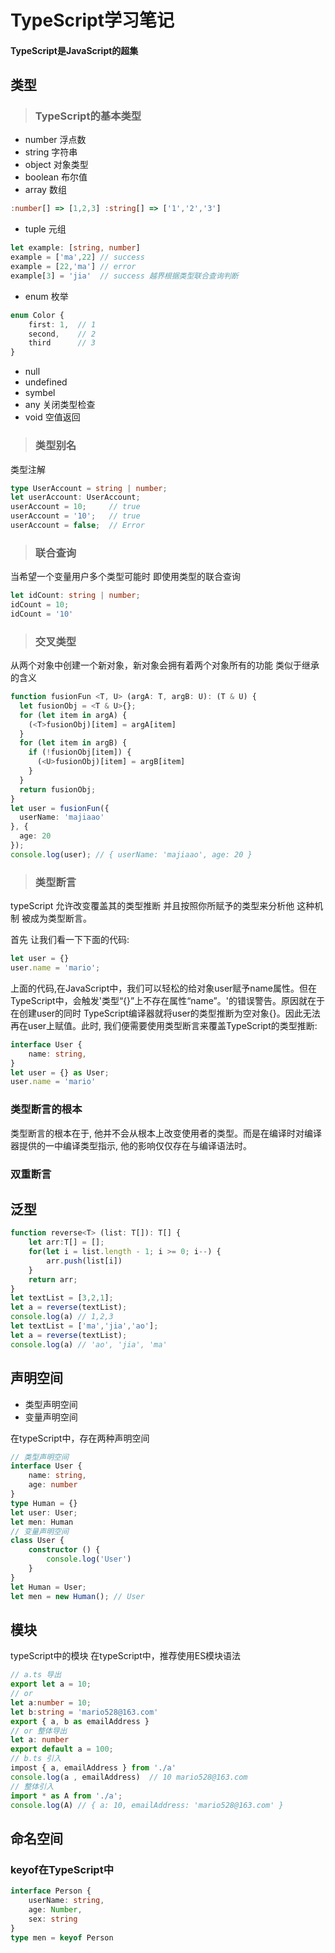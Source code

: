 # TypeScript学习笔记
#### TypeScript是JavaScript的超集
## 类型
> ### TypeScript的基本类型
- number  浮点数 
- string  字符串 
- object  对象类型
- boolean 布尔值
- array   数组
``` TypeScript
:number[] => [1,2,3] :string[] => ['1','2','3']
```
- tuple   元组
``` typeScript
let example: [string, number]  
example = ['ma',22] // success
example = [22,'ma'] // error
example[3] = 'jia'  // success 越界根据类型联合查询判断
```
- enum     枚举
``` typeScript
enum Color {
    first: 1,  // 1
    second,    // 2
    third      // 3
}
```
- null
- undefined
- symbel
- any      关闭类型检查
- void     空值返回
> ### 类型别名
类型注解
``` typeScript
type UserAccount = string | number;
let userAccount: UserAccount;
userAccount = 10;     // true
userAccount = '10';   // true
userAccount = false;  // Error
```
> ### 联合查询
当希望一个变量用户多个类型可能时 即使用类型的联合查询
``` typeScript
let idCount: string | number;
idCount = 10;
idCount = '10'
```
> ### 交叉类型
从两个对象中创建一个新对象，新对象会拥有着两个对象所有的功能 类似于继承的含义
``` typeScript
function fusionFun <T, U> (argA: T, argB: U): (T & U) {
  let fusionObj = <T & U>{};
  for (let item in argA) {
    (<T>fusionObj)[item] = argA[item]
  }
  for (let item in argB) {
    if (!fusionObj[item]) {
      (<U>fusionObj)[item] = argB[item]
    }
  }
  return fusionObj;
}
let user = fusionFun({
  userName: 'majiaao'
}, {
  age: 20
});
console.log(user); // { userName: 'majiaao', age: 20 }
```
>### 类型断言
typeScript 允许改变覆盖其的类型推断 并且按照你所赋予的类型来分析他 这种机制
被成为类型断言。

首先 让我们看一下下面的代码:
``` TypeScript
let user = {}
user.name = 'mario';
```
上面的代码,在JavaScript中，我们可以轻松的给对象user赋予name属性。但在TypeScript中，会触发'类型“{}”上不存在属性“name”。'的错误警告。原因就在于在创建user的同时 TypeScript编译器就将user的类型推断为空对象{}。因此无法再在user上赋值。此时, 我们便需要使用类型断言来覆盖TypeScript的类型推断:
``` TypeScript
interface User {
    name: string,
}
let user = {} as User;
user.name = 'mario'
```
### 类型断言的根本
类型断言的根本在于, 他并不会从根本上改变使用者的类型。而是在编译时对编译器提供的一中编译类型指示, 他的影响仅仅存在与编译语法时。
### 双重断言
## 泛型
``` TypeScript
function reverse<T> (list: T[]): T[] {
    let arr:T[] = [];
    for(let i = list.length - 1; i >= 0; i--) {
        arr.push(list[i])
    }
    return arr;
}
let textList = [3,2,1];
let a = reverse(textList);
console.log(a) // 1,2,3
let textList = ['ma','jia','ao'];
let a = reverse(textList);
console.log(a) // 'ao', 'jia', 'ma'
```
## 声明空间
 - 类型声明空间
 - 变量声明空间

在typeScript中，存在两种声明空间
``` typeScript
// 类型声明空间
interface User {
    name: string,
    age: number
}
type Human = {}
let user: User;
let men: Human
// 变量声明空间
class User {
    constructor () {
        console.log('User')
    }
}
let Human = User;
let men = new Human(); // User
```
## 模块
typeScript中的模块 在typeScript中，推荐使用ES模块语法
``` typeScript
// a.ts 导出
export let a = 10;
// or 
let a:number = 10;
let b:string = 'mario528@163.com'
export { a, b as emailAddress }
// or 整体导出
let a: number
export default a = 100;
// b.ts 引入
impost { a, emailAddress } from './a'
console.log(a , emailAddress)  // 10 mario528@163.com 
// 整体引入
import * as A from './a';
console.log(A) // { a: 10, emailAddress: 'mario528@163.com' }
```
## 命名空间
### keyof在TypeScript中
``` typeScript
interface Person {
    userName: string,
    age: Number,
    sex: string
}
type men = keyof Person
```